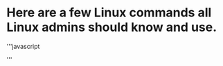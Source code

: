 # Here are a few Linux commands all Linux admins should know and use.

'''javascript
<role rolename="manager-gui"/>
        <role rolename="manager-script"/>
        <role rolename="manager-jxm"/>
        <role rolename="manager-status"/>
        <user username="admin" password="admin" role="manager-gui, manager-script, manager-jmx, manager-status"/>
        <user username="deployer" password="deployer" roles="manager-script"/>
        <user username="tomcat" password="s3cret" roles="manager-gui"/>

'''
